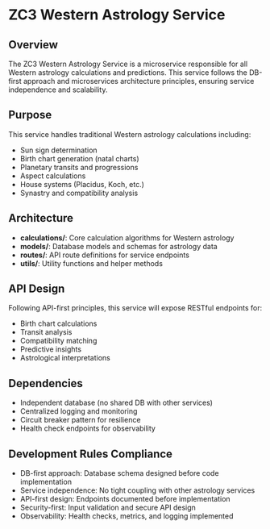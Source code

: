# ZC3 Western Astrology Service

## Overview
The ZC3 Western Astrology Service is a microservice responsible for all Western astrology calculations and predictions. This service follows the DB-first approach and microservices architecture principles, ensuring service independence and scalability.

## Purpose
This service handles traditional Western astrology calculations including:
- Sun sign determination
- Birth chart generation (natal charts)
- Planetary transits and progressions
- Aspect calculations
- House systems (Placidus, Koch, etc.)
- Synastry and compatibility analysis

## Architecture
- **calculations/**: Core calculation algorithms for Western astrology
- **models/**: Database models and schemas for astrology data
- **routes/**: API route definitions for service endpoints
- **utils/**: Utility functions and helper methods

## API Design
Following API-first principles, this service will expose RESTful endpoints for:
- Birth chart calculations
- Transit analysis
- Compatibility matching
- Predictive insights
- Astrological interpretations

## Dependencies
- Independent database (no shared DB with other services)
- Centralized logging and monitoring
- Circuit breaker pattern for resilience
- Health check endpoints for observability

## Development Rules Compliance
- DB-first approach: Database schema designed before code implementation
- Service independence: No tight coupling with other astrology services
- API-first design: Endpoints documented before implementation
- Security-first: Input validation and secure API design
- Observability: Health checks, metrics, and logging implemented